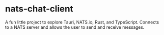# nats-chat-client
A fun little project to explore Tauri, NATS.io, Rust, and TypeScript. Connects to a NATS server and allows the user to send and receive messages.